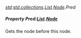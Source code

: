 _[std](../../modules/std/std-module.md):[std.collections](../../modules/std/std-collections.md).[List<T>](../../modules/std/std-collections-list.md).[Node](../../modules/std/std-collections-list-node.md).Pred_
##### Property Pred:[List](../../modules/std/std-collections-list.md)<T>.[Node](../../modules/std/std-collections-list-node.md)
Gets the node before this node.
